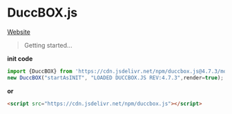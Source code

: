 # DuccBOX.js
[Website](https://duccboxjs-281f7.web.app/)

> Getting started...

**init code**
```js
import {DuccBOX} from 'https://cdn.jsdelivr.net/npm/duccbox.js@4.7.3/module/duccbox.m.js';
new DuccBOX("startAsINIT", "LOADED DUCCBOX.JS REV:4.7.3",render=true);
```
**or**
```html
<script src="https://cdn.jsdelivr.net/npm/duccbox.js"></script>

```
